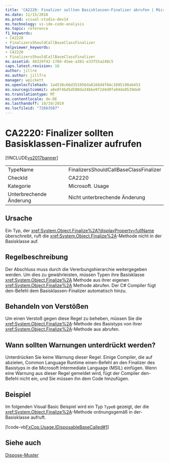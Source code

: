```yaml
---
title: 'CA2220: Finalizer sollten Basisklassen-Finalizer abrufen | Microsoft-Dokumentation'
ms.date: 11/15/2016
ms.prod: visual-studio-dev14
ms.technology: vs-ide-code-analysis
ms.topic: reference
f1_keywords:
- CA2220
- FinalizersShouldCallBaseClassFinalizer
helpviewer_keywords:
- CA2220
- FinalizersShouldCallBaseClassFinalizer
ms.assetid: 48329f42-170d-45ee-a381-e33f55a240c5
caps.latest.revision: 16
author: jillre
ms.author: jillfra
manager: wpickett
ms.openlocfilehash: 1a4538c66d351956da8168d4f84c1895190ab453
ms.sourcegitcommit: a8e8f4bd5d508da34bbe9f2d4d9fa94da0539de0
ms.translationtype: MT
ms.contentlocale: de-DE
ms.lasthandoff: 10/19/2019
ms.locfileid: "72663587"
---
```

# <a name="ca2220-finalizers-should-call-base-class-finalizer"></a>CA2220: Finalizer sollten Basisklassen-Finalizer aufrufen
[!INCLUDE[vs2017banner](../includes/vs2017banner.md)]

|||
|-|-|
|TypeName|FinalizersShouldCallBaseClassFinalizer|
|CheckId|CA2220|
|Kategorie|Microsoft. Usage|
|Unterbrechende Änderung|Nicht unterbrechende Änderung|

## <a name="cause"></a>Ursache
 Ein Typ, der <xref:System.Object.Finalize%2A?displayProperty=fullName> überschreibt, ruft die <xref:System.Object.Finalize%2A>-Methode nicht in der Basisklasse auf.

## <a name="rule-description"></a>Regelbeschreibung
 Der Abschluss muss durch die Vererbungshierarchie weitergegeben werden. Um dies zu gewährleisten, müssen Typen ihre Basisklasse <xref:System.Object.Finalize%2A> Methode aus ihrer eigenen <xref:System.Object.Finalize%2A> Methode abrufen. Der C# Compiler fügt den-Befehl dem Basisklassen-Finalizer automatisch hinzu.

## <a name="how-to-fix-violations"></a>Behandeln von Verstößen
 Um einen Verstoß gegen diese Regel zu beheben, müssen Sie die <xref:System.Object.Finalize%2A>-Methode des Basistyps von ihrer <xref:System.Object.Finalize%2A>-Methode aus abrufen.

## <a name="when-to-suppress-warnings"></a>Wann sollten Warnungen unterdrückt werden?
 Unterdrücken Sie keine Warnung dieser Regel. Einige Compiler, die auf abzielen, Common Language Runtime einen-Befehl an den Finalizer des Basistyps in die Microsoft Intermediate Language (MSIL) einfügen. Wenn eine Warnung aus dieser Regel gemeldet wird, fügt der Compiler den-Befehl nicht ein, und Sie müssen ihn dem Code hinzufügen.

## <a name="example"></a>Beispiel
 Im folgenden Visual Basic Beispiel wird ein Typ `TypeB` gezeigt, der die <xref:System.Object.Finalize%2A>-Methode ordnungsgemäß in der-Basisklasse aufruft.

 [!code-vb[FxCop.Usage.IDisposableBaseCalled#1](../snippets/visualbasic/VS_Snippets_CodeAnalysis/FxCop.Usage.IDisposableBaseCalled/vb/FxCop.Usage.IDisposableBaseCalled.vb#1)]

## <a name="see-also"></a>Siehe auch
 [Dispose-Muster](https://msdn.microsoft.com/library/31a6c13b-d6a2-492b-9a9f-e5238c983bcb)
